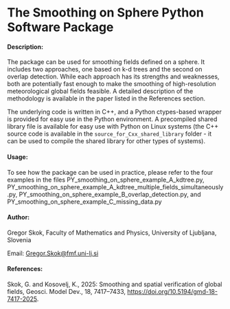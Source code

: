 # The Smoothing on Sphere Python Software Package

#### Description:

The package can be used for smoothing fields defined on a sphere. It includes two approaches, one based on k-d trees and the second on overlap detection. While each approach has its strengths and weaknesses, both are potentially fast enough to make the smoothing of high-resolution meteorological global fields feasible. A detailed description of the methodology is available in the paper listed in the References section. 

The underlying code is written in C++, and a Python ctypes-based wrapper is provided for easy use in the Python environment. A precompiled shared library file is available for easy use with Python on Linux systems (the C++ source code is available in the `source_for_Cxx_shared_library` folder - it can be used to compile the shared library for other types of systems). 

#### Usage:

To see how the package can be used in practice, please refer to the four examples in the files PY_smoothing_on_sphere_example_A_kdtree.py, PY_smoothing_on_sphere_example_A_kdtree_multiple_fields_simultaneously.py, PY_smoothing_on_sphere_example_B_overlap_detection.py, and PY_smoothing_on_sphere_example_C_missing_data.py 

#### Author:

Gregor Skok, Faculty of Mathematics and Physics, University of Ljubljana, Slovenia

Email: Gregor.Skok@fmf.uni-lj.si

#### References:

Skok, G. and Kosovelj, K., 2025: Smoothing and spatial verification of global fields, Geosci. Model Dev., 18, 7417–7433, https://doi.org/10.5194/gmd-18-7417-2025.
